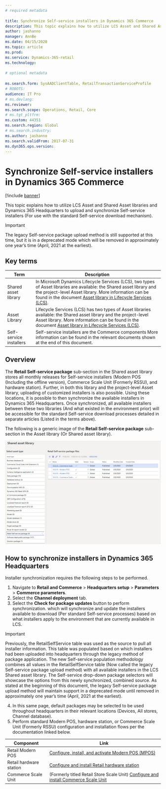 ```yaml
---
# required metadata

title: Synchronize Self-service installers in Dynamics 365 Commerce
description: This topic explains how to utilize LCS Asset and Shared Asset libraries and Dynamics 365 Headquarters to upload and synchronize Self-service installers (For use with the standard Self-service download mechanism).
author: jashanno
manager: AnnBe
ms.date: 04/15/2020
ms.topic: article
ms.prod: 
ms.service: Dynamics-365-retail
ms.technology:  

# optional metadata

ms.search.form: SysAADClientTable, RetailTransactionServiceProfile
# ROBOTS: 
audience: IT Pro
# ms.devlang: 
ms.reviewer: 
ms.search.scope: Operations, Retail, Core
# ms.tgt_pltfrm: 
ms.custom: 44351
ms.search.region: Global
# ms.search.industry: 
ms.author: jashanno
ms.search.validFrom: 2017-07-31
ms.dyn365.ops.version: 
---
```


# Synchronize Self-service installers in Dynamics 365 Commerce

[!include [banner](../../includes/banner.md)]

This topic explains how to utilize LCS Asset and Shared Asset libraries and Dynamics 365 Headquarters to upload and synchronize Self-service installers (For use with the standard Self-service download mechanism).

> [!IMPORTANT]
> The legacy Self-service package upload method is still supported at this time, but it is in a deprecated mode which will be removed in approximately one year’s time (April, 2021 at the earliest).

## Key terms
| Term | Description |
|---|---|
| Shared asset library | In Microsoft Dynamics Lifecycle Services (LCS), two types of Asset libraries are available: the Shared asset library and the project-level Asset library. More information can be found in the document [Asset library in Lifecycle Services (LCS)](../../fin-ops-core/dev-itpro/lifecycle-services/asset-library.md). |
| Asset Library | Lifecycle Services (LCS) has two types of Asset libraries available: the Shared asset library and the project-level Asset library. More information can be found in the document [Asset library in Lifecycle Services (LCS)](../../fin-ops-core/dev-itpro/lifecycle-services/asset-library.md). |
| Self-service installers | Self-service installers are the Commerce components  More information can be found in the relevant documents shown at the end of this document. |

## Overview
The **Retail Self-service package** sub-section in the Shared asset library stores all monthly releases for Self-service installers (Modern POS (Including the offline version), Commerce Scale Unit (Formerly RSSU), and hardware station).  Further, in both this library and the project-level Asset library, uploading of customized installers is also possible.  Using these locations, it is possible to then synchronize the available installers in Dynamics 365 Headquarters.  Once synchronized, all available installers between these two libraries (And what existed in the environment prior) will be accessible for the standard Self-service download processes detailed in separate articles (Listed in the terms above).

The following is a generic image of the **Retail Self-service package** sub-section in the Asset library (Or Shared asset library).

![Retail Self-service package in Asset library](media/SharedAssets.jpg)

## How to synchronize installers in Dynamics 365 Headquarters
Installer synchronization requires the following steps to be performed.

1. Navigate to **Retail and Commerce** &gt; **Headquarters setup** &gt; **Parameters** &gt; **Commerce parameters**.
2. Select the **Channel deployment** tab.
3. Select the **Check for package updates** button to perform synchronization. which will synchronize and update the installers available to download (Per standard Self-service processes) based on what installers apply to the environment that are currently available in LCS.

> [!IMPORTANT]
> Previously, the RetailSelfService table was used as the source to pull all installer information. This table was populated based on which installers had been uploaded into headquarters through the legacy method of package application. The new Self-service population methodology combines all values in the RetailSelfService table (Now called the legacy Self-service package upload method) with all available installers in the LCS Shared asset library. The Self-service drop-down package selectors will showcase the options from this newly synchronized, combined source.
> As stated at the beginning of this document, the legacy Self-service package upload method will maintain support in a deprecated mode until removed in approximately one year’s time (April, 2021 at the earliest).
 
4. In this same page, default packages may be selected to be used throughout headquarters in their relevant locations (Devices, All stores, Channel database).
5. Perform standard Modern POS, hardware station, or Commerce Scale Unit (Formerly RSSU) configuration and installation flows per the documentation linked below.

| Component | Link |
|---|---|
| Retail Modern POS | [Configure, install, and activate Modern POS (MPOS)](../retail-modern-pos-device-activation.md) |
| Retail hardware station | [Configure and install Retail hardware station](../retail-hardware-station-configuration-installation.md) |
| Commerce Scale Unit | (Formerly titled Retail Store Scale Unit) [Configure and install Commerce Scale Unit](../retail-store-scale-unit-configuration-installation.md) |

